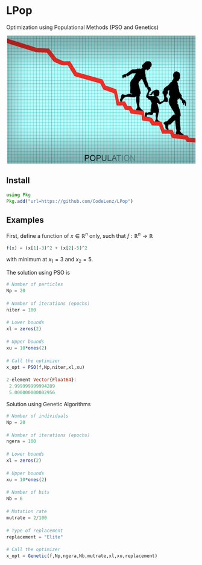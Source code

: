 # LPop

Optimization using Populational Methods (PSO and Genetics)

<p align="center">
<img src="./docs/population.png" alt="LPop" width="500">
</p>

## Install
```julia
using Pkg
Pkg.add("url=https://github.com/CodeLenz/LPop")
```

## Examples

First, define a function of $x \in \mathbb{R}^n$ only, such that $f:\mathbb{R}^n \to \mathbb{R}$

```julia
f(x) = (x[1]-3)^2 + (x[2]-5)^2
```
with minimum at $x_1=3$ and $x_2=5$.


The solution using PSO is 
```julia
# Number of particles
Np = 20

# Number of iterations (epochs)
niter = 100

# Lower bounds
xl = zeros(2)

# Upper bounds
xu = 10*ones(2)

# Call the optimizer
x_opt = PSO(f,Np,niter,xl,xu)

2-element Vector{Float64}:
 2.999999999994289
 5.000000000002956

```

Solution using Genetic Algorithms
```julia
# Number of individuals
Np = 20

# Number of iterations (epochs)
ngera = 100

# Lower bounds
xl = zeros(2)

# Upper bounds
xu = 10*ones(2)

# Number of bits
Nb = 6

# Mutation rate
mutrate = 2/100

# Type of replacement
replacement = "Elite"

# Call the optimizer
x_opt = Genetic(f,Np,ngera,Nb,mutrate,xl,xu,replacement)


```
